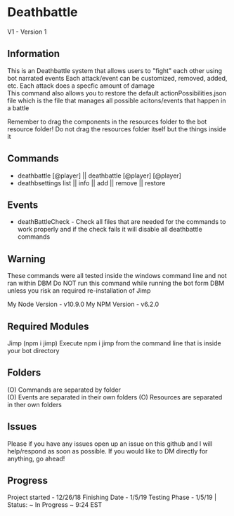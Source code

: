 # Deathbattle 
V1 - Version 1

## Information
This is an Deathbattle system that allows users to "fight" each other using bot narrated events
Each attack/event can be customized, removed, added, etc.
Each attack does a specfic amount of damage  
This command also allows you to restore the default actionPossibilities.json file which is the file that manages all possible acitons/events that happen in a battle

Remember to drag the components in the resources folder to the bot resource folder!
Do not drag the resources folder itself but the things inside it

## Commands
- deathbattle [@player] || deathbattle [@player] [@player]
- deathbsettings list || info || add || remove || restore

## Events
- deathBattleCheck - Check all files that are needed for the commands to work properly and if the check fails it will disable all deathbattle commands

## Warning
These commands were all tested inside the windows command line and not ran within DBM
Do NOT run this command while running the bot form DBM unless you risk an required re-installation of Jimp

My Node Version - v10.9.0
My NPM Version - v6.2.0

## Required Modules
Jimp (npm i jimp)
Execute npm i jimp from the command line that is inside your bot directory

## Folders
(O) Commands are separated by folder  
(O) Events are separated in their own folders
(O) Resources are separated in ther own folders

## Issues
Please if you have any issues open up an issue on this github and I will help/respond as soon as possible.
If you would like to DM directly for anything, go ahead!

## Progress
Project started - 12/26/18
Finishing Date - 1/5/19
Testing Phase - 1/5/19 | Status: ~ In Progress ~ 9:24 EST


